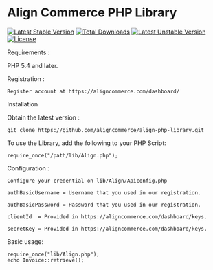Align Commerce PHP Library
==========================
[![Latest Stable Version](https://poser.pugx.org/aligncommerce/aligncommerce-php-lib/v/stable.svg)](https://packagist.org/packages/aligncommerce/aligncommerce-php-lib) 
[![Total Downloads](https://poser.pugx.org/aligncommerce/aligncommerce-php-lib/downloads.svg)](https://packagist.org/packages/aligncommerce/aligncommerce-php-lib) 
[![Latest Unstable Version](https://poser.pugx.org/aligncommerce/aligncommerce-php-lib/v/unstable.svg)](https://packagist.org/packages/aligncommerce/aligncommerce-php-lib) [![License](https://poser.pugx.org/aligncommerce/aligncommerce-php-lib/license.svg)](https://packagist.org/packages/aligncommerce/aligncommerce-php-lib)

Requirements :

PHP 5.4 and later.

Registration :

	Register account at https://aligncommerce.com/dashboard/

Installation

Obtain the latest version :

	git clone https://github.com/aligncommerce/align-php-library.git

To use the Library, add the following to your PHP Script:
	
	require_once("/path/lib/Align.php");

Configuration :

	Configure your credential on lib/Align/Apiconfig.php
	
	authBasicUsername = Username that you used in our registration.
	
	authBasicPassword = Password that you used in our registration.	
	
	clientId  = Provided in https://aligncommerce.com/dashboard/keys.
	
	secretKey = Provided in https://aligncommerce.com/dashboard/keys.

Basic usage:

	require_once("lib/Align.php");
	echo Invoice::retrieve();
